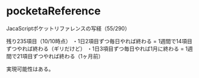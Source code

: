 # pocketaReference
JacaScriptポケットリファレンスの写経（55/290）

残り235項目（10/10時点）
・1日2項目ずつ毎日やれば終わる = 1週間で14項目ずつやれば終わる（ギリだけど）
・1日3項目ずつ毎日やれば1月に終わる = 1週間で21項目ずつやれば終わる（1ヶ月前）

実現可能性はある。
